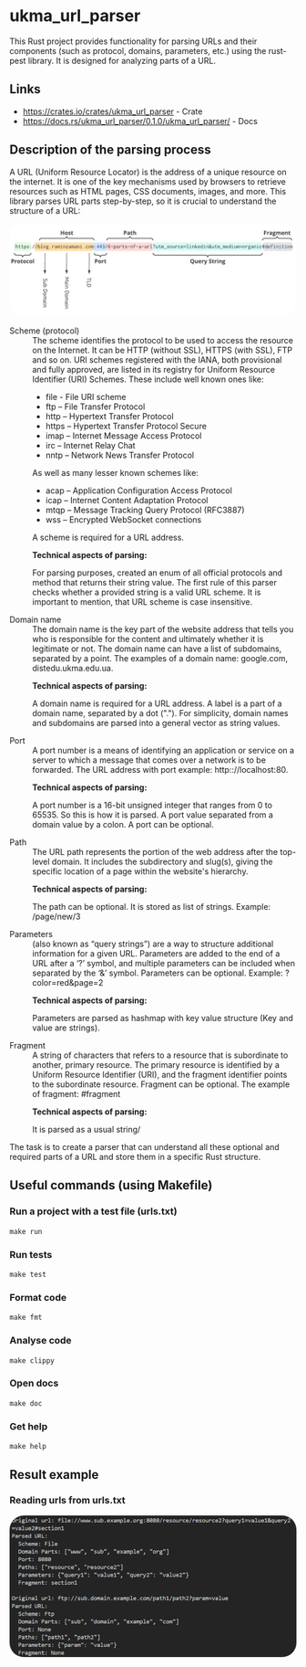 # ukma_url_parser
This Rust project provides functionality for parsing URLs and their components (such as protocol, domains, parameters, etc.) using the rust-pest library. It is designed for analyzing parts of a URL.

## Links

* https://crates.io/crates/ukma_url_parser - Crate
* https://docs.rs/ukma_url_parser/0.1.0/ukma_url_parser/ - Docs

## Description of the parsing process
A URL (Uniform Resource Locator) is the address of a unique resource on the internet. It is one of the key mechanisms used by browsers to retrieve resources such as HTML pages, CSS documents, images, and more.
This library parses URL parts step-by-step, so it is crucial to understand the structure of a URL:

<img src="./images/url-structure.webp" alt="url-structure" style="border-radius: 25px;" />

<dl> 
<dt>
Scheme (protocol)
</dt>
<dd>
The scheme identifies the protocol to be used to access the resource on the Internet. It can be HTTP (without SSL), HTTPS (with SSL),
FTP and so on. 
URI schemes registered with the IANA, both provisional and fully approved, are listed in its registry for Uniform Resource Identifier (URI) Schemes. These include well known ones like:

* file - File URI scheme
* ftp – File Transfer Protocol
* http – Hypertext Transfer Protocol
* https – Hypertext Transfer Protocol Secure
* imap – Internet Message Access Protocol
* irc – Internet Relay Chat
* nntp – Network News Transfer Protocol

As well as many lesser known schemes like:

* acap – Application Configuration Access Protocol
* icap – Internet Content Adaptation Protocol
* mtqp – Message Tracking Query Protocol (RFC3887)
* wss – Encrypted WebSocket connections

A scheme is required for a URL address.

**Technical aspects of parsing:**

For parsing purposes, created an enum of all official protocols and method that returns their string value.
The first rule of this parser checks whether a provided string is a valid URL scheme. It is important to mention, that URL scheme is case insensitive.
</dd>

<dt>
Domain name
</dt>
<dd>
The domain name is the key part of the website address that tells you who is responsible for the content 
and ultimately whether it is legitimate or not. The domain name can have a list of subdomains, separated by a point.
The examples of a domain name: google.com, distedu.ukma.edu.ua.

**Technical aspects of parsing:**

A domain name is required for a URL address. A label is a part of a domain name, separated by a dot ("."). For simplicity, domain names and subdomains are parsed into a general vector as string values.
</dd>

<dt>
Port
</dt>
<dd>
A port number is a means of identifying an application or service on a server to which a message that comes over a network is to be forwarded.
The URL address with port example: http:://localhost:80.

**Technical aspects of parsing:**

A port number is a 16-bit unsigned integer that ranges from 0 to 65535. So this is how it is parsed.
A port value separated from a domain value by a colon.
A port can be optional.
</dd>

<dt>
Path
</dt>
<dd>
The URL path represents the portion of the web address after the top-level domain. It includes the subdirectory and slug(s), giving the specific location of a page within the website's hierarchy.

**Technical aspects of parsing:**

The path can be optional. It is stored as list of strings.
Example: /page/new/3
</dd>

<dt>
Parameters
</dt>
<dd>
(also known as “query strings”) are a way to structure additional information for a given URL. Parameters are added to the end of a URL after a ‘?’ symbol, and multiple parameters can be included when separated by the ‘&’ symbol.
Parameters can be optional.
Example: ?color=red&page=2

**Technical aspects of parsing:**

Parameters are parsed as hashmap with key value structure (Key and value are strings).
</dd>

<dt>
Fragment
</dt>
<dd>
A string of characters that refers to a resource that is subordinate to another, primary resource. The primary resource is identified by a Uniform Resource Identifier (URI), and the fragment identifier points to the subordinate resource.
Fragment can be optional. The example of fragment: #fragment

**Technical aspects of parsing:**

It is parsed as a usual string/
</dd>
</dl>
The task is to create a parser that can understand all these optional and required parts of a URL and store them in a specific Rust structure.

## Useful commands (using Makefile)

### Run a project with a test file (urls.txt)

```
make run
```

### Run tests

```
make test
```

### Format code

```
make fmt
```

### Analyse code

```
make clippy
```

### Open docs

```
make doc
```

### Get help

```
make help
```

## Result example
### Reading urls from urls.txt

<img src="./images/result-example.png" alt="url-structure" style="border-radius: 25px;" />
